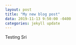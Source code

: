 ```yaml
---
layout: post
title: "My new blog post"
data: 2019-11-13 9:50:00 -0400
categories: jekyll update
---
```


Testing Sri

